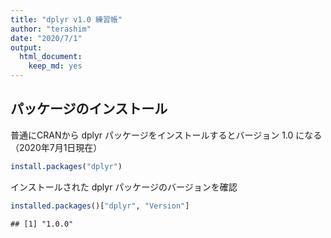 ```yaml
---
title: "dplyr v1.0 練習帳"
author: "terashim"
date: "2020/7/1"
output:
  html_document:
    keep_md: yes
---
```


## パッケージのインストール

普通にCRANから dplyr パッケージをインストールするとバージョン 1.0 になる（2020年7月1日現在）


```r
install.packages("dplyr")
```

インストールされた dplyr パッケージのバージョンを確認


```r
installed.packages()["dplyr", "Version"]
```

```
## [1] "1.0.0"
```


